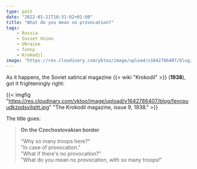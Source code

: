 ```yaml
---
type: post
date: "2022-01-21T18:31:02+01:00"
title: "What do you mean no provocation?"
tags:
    - Russia
    - Soviet Union
    - Ukraine
    - funny
    - Krokodil
image: "https://res.cloudinary.com/yktoo/image/upload/v1642786407/blog/fevcpuudkzpdsvilqjtt.jpg"
---
```


As it happens, the Soviet satirical magazine {{< wiki "Krokodil" >}} (**1938**), got it frighteningly right:

<!--more-->

{{< imgfig "https://res.cloudinary.com/yktoo/image/upload/v1642786407/blog/fevcpuudkzpdsvilqjtt.jpg" "The Krokodil magazine, issue 9, 1938." >}}

The title goes:

> **On the Czechoslovakian border**
>
> "Why so many troops here?"\
> "In case of provocation."\
> "What if there's no provocation?"\
> "What do you mean no provocation, with so many troops!"
